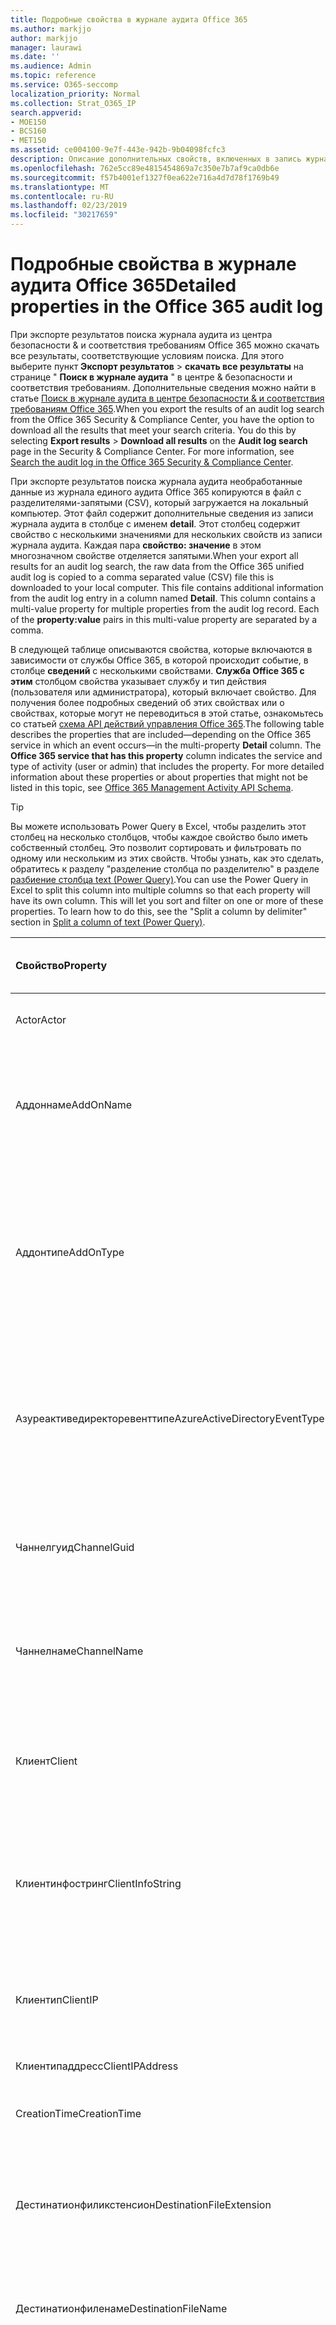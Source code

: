 ```yaml
---
title: Подробные свойства в журнале аудита Office 365
ms.author: markjjo
author: markjjo
manager: laurawi
ms.date: ''
ms.audience: Admin
ms.topic: reference
ms.service: O365-seccomp
localization_priority: Normal
ms.collection: Strat_O365_IP
search.appverid:
- MOE150
- BCS160
- MET150
ms.assetid: ce004100-9e7f-443e-942b-9b04098fcfc3
description: Описание дополнительных свойств, включенных в запись журнала аудита Office 365.
ms.openlocfilehash: 762e5cc89e4815454869a7c350e7b7af9ca0db6e
ms.sourcegitcommit: f57b4001ef1327f0ea622e716a4d7d78f1769b49
ms.translationtype: MT
ms.contentlocale: ru-RU
ms.lasthandoff: 02/23/2019
ms.locfileid: "30217659"
---
```

# <a name="detailed-properties-in-the-office-365-audit-log"></a><span data-ttu-id="9359e-103">Подробные свойства в журнале аудита Office 365</span><span class="sxs-lookup"><span data-stu-id="9359e-103">Detailed properties in the Office 365 audit log</span></span>

<span data-ttu-id="9359e-p101">При экспорте результатов поиска журнала аудита из центра безопасности &amp; и соответствия требованиям Office 365 можно скачать все результаты, соответствующие условиям поиска. Для этого выберите пункт **Экспорт результатов** \> **скачать все результаты** на странице " **Поиск в журнале аудита** " в центре &amp; безопасности и соответствия требованиям. Дополнительные сведения можно найти в статье [Поиск в журнале аудита в центре безопасности &amp; и соответствия требованиям Office 365](search-the-audit-log-in-security-and-compliance.md).</span><span class="sxs-lookup"><span data-stu-id="9359e-p101">When you export the results of an audit log search from the Office 365 Security &amp; Compliance Center, you have the option to download all the results that meet your search criteria. You do this by selecting **Export results** \> **Download all results** on the **Audit log search** page in the Security &amp; Compliance Center. For more information, see [Search the audit log in the Office 365 Security &amp; Compliance Center](search-the-audit-log-in-security-and-compliance.md).</span></span>
  
 <span data-ttu-id="9359e-p102">При экспорте результатов поиска журнала аудита необработанные данные из журнала единого аудита Office 365 копируются в файл с разделителями-запятыми (CSV), который загружается на локальный компьютер. Этот файл содержит дополнительные сведения из записи журнала аудита в столбце с именем **detail**. Этот столбец содержит свойство с несколькими значениями для нескольких свойств из записи журнала аудита. Каждая пара **свойство: значение** в этом многозначном свойстве отделяется запятыми.</span><span class="sxs-lookup"><span data-stu-id="9359e-p102">When your export all results for an audit log search, the raw data from the Office 365 unified audit log is copied to a comma separated value (CSV) file this is downloaded to your local computer. This file contains additional information from the audit log entry in a column named **Detail**. This column contains a multi-value property for multiple properties from the audit log record. Each of the **property:value** pairs in this multi-value property are separated by a comma.</span></span> 
  
<span data-ttu-id="9359e-p103">В следующей таблице описываются свойства, которые включаются в зависимости от службы Office 365, в которой происходит событие, в столбце **сведений** с несколькими свойствами. **Служба Office 365 с этим** столбцом свойства указывает службу и тип действия (пользователя или администратора), который включает свойство. Для получения более подробных сведений об этих свойствах или о свойствах, которые могут не переводиться в этой статье, ознакомьтесь со статьей [схема API действий управления Office 365](https://go.microsoft.com/fwlink/p/?LinkId=717993).</span><span class="sxs-lookup"><span data-stu-id="9359e-p103">The following table describes the properties that are included—depending on the Office 365 service in which an event occurs—in the multi-property **Detail** column. The **Office 365 service that has this property** column indicates the service and type of activity (user or admin) that includes the property. For more detailed information about these properties or about properties that might not be listed in this topic, see [Office 365 Management Activity API Schema](https://go.microsoft.com/fwlink/p/?LinkId=717993).</span></span>
  
> [!TIP]
> <span data-ttu-id="9359e-p104">Вы можете использовать Power Query в Excel, чтобы разделить этот столбец на несколько столбцов, чтобы каждое свойство было иметь собственный столбец. Это позволит сортировать и фильтровать по одному или нескольким из этих свойств. Чтобы узнать, как это сделать, обратитесь к разделу "разделение столбца по разделителю" в разделе [разбиение столбца text (Power Query)](https://support.office.com/article/5282d425-6dd0-46ca-95bf-8e0da9539662).</span><span class="sxs-lookup"><span data-stu-id="9359e-p104">You can use the Power Query in Excel to split this column into multiple columns so that each property will have its own column. This will let you sort and filter on one or more of these properties. To learn how to do this, see the "Split a column by delimiter" section in [Split a column of text (Power Query)](https://support.office.com/article/5282d425-6dd0-46ca-95bf-8e0da9539662).</span></span> 
  
|<span data-ttu-id="9359e-117">**Свойство**</span><span class="sxs-lookup"><span data-stu-id="9359e-117">**Property**</span></span>|<span data-ttu-id="9359e-118">**Описание**</span><span class="sxs-lookup"><span data-stu-id="9359e-118">**Description**</span></span>|<span data-ttu-id="9359e-119">**Служба Office 365 с этим свойством**</span><span class="sxs-lookup"><span data-stu-id="9359e-119">**Office 365 service that has this property**</span></span>|
|:-----|:-----|:-----|
|<span data-ttu-id="9359e-120">Actor</span><span class="sxs-lookup"><span data-stu-id="9359e-120">Actor</span></span>  <br/> |<span data-ttu-id="9359e-121">Учетная запись пользователя или службы, которая выполнила действие.</span><span class="sxs-lookup"><span data-stu-id="9359e-121">The user or service account that performed the action.</span></span> |<span data-ttu-id="9359e-122">Azure Active Directory</span><span class="sxs-lookup"><span data-stu-id="9359e-122">Azure Active Directory</span></span>  <br/> |
|<span data-ttu-id="9359e-123">Аддоннаме</span><span class="sxs-lookup"><span data-stu-id="9359e-123">AddOnName</span></span>  <br/> |<span data-ttu-id="9359e-p105">Имя надстройки, которая была добавлена, удалена или обновлена в команде. Тип надстроек в Microsoft Teams — это Bot, соединитель или вкладка.</span><span class="sxs-lookup"><span data-stu-id="9359e-p105">The name of an add-on that was added, removed, or updated in a team. The type of add-ons in Microsoft Teams are a bot, a connector, or a tab.</span></span>  <br/> |<span data-ttu-id="9359e-126">Microsoft Teams</span><span class="sxs-lookup"><span data-stu-id="9359e-126">Microsoft Teams</span></span>  <br/> |
|<span data-ttu-id="9359e-127">Аддонтипе</span><span class="sxs-lookup"><span data-stu-id="9359e-127">AddOnType</span></span>  <br/> |<span data-ttu-id="9359e-p106">Тип надстройки, которая была добавлена, удалена или обновлена в команде. Следующие значения указывают тип надстройки.</span><span class="sxs-lookup"><span data-stu-id="9359e-p106">The type of an add-on that was added, removed, or updated in a team. The following values indicate the type of add-on.  </span></span><br/> <span data-ttu-id="9359e-130">**1** — указывает на Bot.</span><span class="sxs-lookup"><span data-stu-id="9359e-130">**1** - Indicates a bot.</span></span><br/> <span data-ttu-id="9359e-131">**2** — указывает на соединитель.</span><span class="sxs-lookup"><span data-stu-id="9359e-131">**2** - Indicates a connector.</span></span><br/> <span data-ttu-id="9359e-132">**3** — указывает на вкладку.</span><span class="sxs-lookup"><span data-stu-id="9359e-132">**3** - Indicates a tab.</span></span> |<span data-ttu-id="9359e-133">Microsoft Teams</span><span class="sxs-lookup"><span data-stu-id="9359e-133">Microsoft Teams</span></span>  <br/> |
|<span data-ttu-id="9359e-134">Азуреактиведиректоревенттипе</span><span class="sxs-lookup"><span data-stu-id="9359e-134">AzureActiveDirectoryEventType</span></span>  <br/> |<span data-ttu-id="9359e-p107">Тип события Azure Active Directory. Следующие значения указывают тип события.</span><span class="sxs-lookup"><span data-stu-id="9359e-p107">The type of Azure Active Directory event. The following values indicate the type of event.  </span></span><br/> <span data-ttu-id="9359e-137">**0** — указывает на событие входа в учетную запись.</span><span class="sxs-lookup"><span data-stu-id="9359e-137">**0** - Indicates an account login event.</span></span><br/> <span data-ttu-id="9359e-138">**1** — указывает на событие безопасности приложения Azure.</span><span class="sxs-lookup"><span data-stu-id="9359e-138">**1** - Indicates an Azure application security event.</span></span> |<span data-ttu-id="9359e-139">Azure Active Directory</span><span class="sxs-lookup"><span data-stu-id="9359e-139">Azure Active Directory</span></span>  <br/> |
|<span data-ttu-id="9359e-140">Чаннелгуид</span><span class="sxs-lookup"><span data-stu-id="9359e-140">ChannelGuid</span></span>  <br/> |<span data-ttu-id="9359e-p108">Идентификатор канала Microsoft Teams. Команда, в которой находится канал, определена свойствами **теамнаме** и **теамгуид** .</span><span class="sxs-lookup"><span data-stu-id="9359e-p108">The ID of a Microsoft Teams channel. The team that the channel is located in is identified by the **TeamName** and **TeamGuid** properties.  </span></span><br/> |<span data-ttu-id="9359e-143">Microsoft Teams</span><span class="sxs-lookup"><span data-stu-id="9359e-143">Microsoft Teams</span></span>  <br/> |
|<span data-ttu-id="9359e-144">Чаннелнаме</span><span class="sxs-lookup"><span data-stu-id="9359e-144">ChannelName</span></span>  <br/> |<span data-ttu-id="9359e-p109">Имя канала Microsoft Teams. Команда, в которой находится канал, определена свойствами **теамнаме** и **теамгуид** .</span><span class="sxs-lookup"><span data-stu-id="9359e-p109">The name of a Microsoft Teams channel. The team that the channel is located in is identified by the **TeamName** and **TeamGuid** properties.  </span></span><br/> |<span data-ttu-id="9359e-147">Microsoft Teams</span><span class="sxs-lookup"><span data-stu-id="9359e-147">Microsoft Teams</span></span>  <br/> |
|<span data-ttu-id="9359e-148">Клиент</span><span class="sxs-lookup"><span data-stu-id="9359e-148">Client</span></span>  <br/> |<span data-ttu-id="9359e-149">Клиентское устройство, ОС устройства и браузер устройства, используемый для события входа (например, Nokia Lumia 920; Windows Phone 8; IE Mobile 11).</span><span class="sxs-lookup"><span data-stu-id="9359e-149">The client device, the device OS, and the device browser used for the login event (for example, Nokia Lumia 920; Windows Phone 8; IE Mobile 11).</span></span>  <br/> |<span data-ttu-id="9359e-150">Azure Active Directory</span><span class="sxs-lookup"><span data-stu-id="9359e-150">Azure Active Directory</span></span>  <br/> |
|<span data-ttu-id="9359e-151">Клиентинфостринг</span><span class="sxs-lookup"><span data-stu-id="9359e-151">ClientInfoString</span></span>  <br/> |<span data-ttu-id="9359e-152">Сведения о почтовом клиенте, который использовался для выполнения операции (например, версия браузера, версия Outlook и сведения о мобильном устройстве)</span><span class="sxs-lookup"><span data-stu-id="9359e-152">Information about the email client that was used to perform the operation, such as a browser version, Outlook version, and mobile device information</span></span>  <br/> |<span data-ttu-id="9359e-153">Exchange (действие почтового ящика)</span><span class="sxs-lookup"><span data-stu-id="9359e-153">Exchange (mailbox activity)</span></span>  <br/> |
|<span data-ttu-id="9359e-154">Клиентип</span><span class="sxs-lookup"><span data-stu-id="9359e-154">ClientIP</span></span>  <br/> |<span data-ttu-id="9359e-p110">IP-адрес устройства, которое использовалось при регистрации действия. IP-адрес отображается в формате адреса IPv4 или IPv6.</span><span class="sxs-lookup"><span data-stu-id="9359e-p110">The IP address of the device that was used when the activity was logged. The IP address is displayed in either an IPv4 or IPv6 address format.</span></span>  <br/> |<span data-ttu-id="9359e-157">Exchange и Azure Active Directory</span><span class="sxs-lookup"><span data-stu-id="9359e-157">Exchange and Azure Active Directory</span></span>  <br/> |
|<span data-ttu-id="9359e-158">Клиентипаддресс</span><span class="sxs-lookup"><span data-stu-id="9359e-158">ClientIPAddress</span></span>  <br/> |<span data-ttu-id="9359e-159">То же, что и Клиентип.</span><span class="sxs-lookup"><span data-stu-id="9359e-159">Same as ClientIP.</span></span>  <br/> |<span data-ttu-id="9359e-160">SharePoint</span><span class="sxs-lookup"><span data-stu-id="9359e-160">SharePoint</span></span>  <br/> |
|<span data-ttu-id="9359e-161">CreationTime</span><span class="sxs-lookup"><span data-stu-id="9359e-161">CreationTime</span></span>  <br/> |<span data-ttu-id="9359e-162">Дата и время, когда пользователь выполнил действие, в формате UTC.</span><span class="sxs-lookup"><span data-stu-id="9359e-162">The date and time in Coordinated Universal Time (UTC) when the user performed the activity.</span></span>  <br/> |<span data-ttu-id="9359e-163">Все</span><span class="sxs-lookup"><span data-stu-id="9359e-163">All</span></span>  <br/> |
|<span data-ttu-id="9359e-164">Дестинатионфиликстенсион</span><span class="sxs-lookup"><span data-stu-id="9359e-164">DestinationFileExtension</span></span>  <br/> |<span data-ttu-id="9359e-p111">Расширение файла, который копируется или перемещается. Это свойство отображается только для действий пользователя Филекопиед и Филемовед.</span><span class="sxs-lookup"><span data-stu-id="9359e-p111">The file extension of a file that is copied or moved. This property is displayed only for the FileCopied and FileMoved user activities.</span></span>  <br/> |<span data-ttu-id="9359e-167">SharePoint</span><span class="sxs-lookup"><span data-stu-id="9359e-167">SharePoint</span></span>  <br/> |
|<span data-ttu-id="9359e-168">Дестинатионфиленаме</span><span class="sxs-lookup"><span data-stu-id="9359e-168">DestinationFileName</span></span>  <br/> |<span data-ttu-id="9359e-p112">Имя файла копируется или перемещается. Это свойство отображается только для действий Филекопиед и Филемовед.</span><span class="sxs-lookup"><span data-stu-id="9359e-p112">The name of the file is copied or moved. This property is displayed only for the FileCopied and FileMoved actions.</span></span>  <br/> |<span data-ttu-id="9359e-171">SharePoint</span><span class="sxs-lookup"><span data-stu-id="9359e-171">SharePoint</span></span>  <br/> |
|<span data-ttu-id="9359e-172">Дестинатионрелативеурл</span><span class="sxs-lookup"><span data-stu-id="9359e-172">DestinationRelativeUrl</span></span>  <br/> |<span data-ttu-id="9359e-p113">URL-адрес папки назначения, в которую копируется или перемещается файл. Сочетание значений для свойств **SiteUrl**, **дестинатионрелативеурл**и **Дестинатионфиленаме** совпадает со значением свойства **ObjectID** , которое представляет собой полный путь к файлу, который был скопирован. Это свойство отображается только для действий пользователя Филекопиед и Филемовед.</span><span class="sxs-lookup"><span data-stu-id="9359e-p113">The URL of the destination folder where a file is copied or moved. The combination of the values for the **SiteURL**, the **DestinationRelativeURL**, and the **DestinationFileName** properties is the same as the value for the **ObjectID** property, which is the full path name for the file that was copied. This property is displayed only for the FileCopied and FileMoved user activities.  </span></span><br/> |<span data-ttu-id="9359e-176">SharePoint</span><span class="sxs-lookup"><span data-stu-id="9359e-176">SharePoint</span></span>  <br/> |
|<span data-ttu-id="9359e-177">EventSource</span><span class="sxs-lookup"><span data-stu-id="9359e-177">EventSource</span></span>  <br/> |<span data-ttu-id="9359e-p114">Указывает, что в SharePoint возникло событие. Возможные значения: **SharePoint** и **ObjectModel**.</span><span class="sxs-lookup"><span data-stu-id="9359e-p114">Identifies that an event occurred in SharePoint. Possible values are **SharePoint** and **ObjectModel**.  </span></span><br/> |<span data-ttu-id="9359e-180">SharePoint</span><span class="sxs-lookup"><span data-stu-id="9359e-180">SharePoint</span></span>  <br/> |
|<span data-ttu-id="9359e-181">ExternalAccess</span><span class="sxs-lookup"><span data-stu-id="9359e-181">ExternalAccess</span></span>  <br/> |<span data-ttu-id="9359e-p115">Для действий администратора Exchange указывает, был ли командлет запущен пользователем в Организации, сотрудником центра обработки данных Майкрософт или учетной записью службы центра обработки данных или полномочным администратором. Значение **false** указывает на то, что командлет был запущен пользователем в Организации. Значение **true** указывает, что командлет был запущен персоналом центра обработки данных, учетной записью службы центра обработки данных или полномочным администратором.</span><span class="sxs-lookup"><span data-stu-id="9359e-p115">For Exchange admin activity, specifies whether the cmdlet was run by a user in your organization, by Microsoft datacenter personnel or a datacenter service account, or by a delegated administrator. The value **False** indicates that the cmdlet was run by someone in your organization. The value **True** indicates that the cmdlet was run by datacenter personnel, a datacenter service account, or a delegated administrator.  </span></span><br/> <span data-ttu-id="9359e-185">Для действия почтовых ящиков Exchange указывает, был ли доступ к почтовому ящику пользователю за пресроком вашей организации.</span><span class="sxs-lookup"><span data-stu-id="9359e-185">For Exchange mailbox activity, specifies whether a mailbox was accessed by a user outside your organization.</span></span>  <br/> |<span data-ttu-id="9359e-186">Exchange</span><span class="sxs-lookup"><span data-stu-id="9359e-186">Exchange</span></span>  <br/> |
|<span data-ttu-id="9359e-187">Екстендедпропертиес</span><span class="sxs-lookup"><span data-stu-id="9359e-187">ExtendedProperties</span></span>  <br/> |<span data-ttu-id="9359e-188">Расширенные свойства для события Azure Active Directory.</span><span class="sxs-lookup"><span data-stu-id="9359e-188">The extended properties for an the Azure Active Directory event.</span></span>  <br/> |<span data-ttu-id="9359e-189">Azure Active Directory</span><span class="sxs-lookup"><span data-stu-id="9359e-189">Azure Active Directory</span></span>  <br/> |
|<span data-ttu-id="9359e-190">ID</span><span class="sxs-lookup"><span data-stu-id="9359e-190">ID</span></span>  <br/> |<span data-ttu-id="9359e-p116">Идентификатор записи отчета. ИДЕНТИФИКАТОР уникально идентифицирует запись отчета.</span><span class="sxs-lookup"><span data-stu-id="9359e-p116">The ID of the report entry. The ID uniquely identifies the report entry.</span></span>  <br/> |<span data-ttu-id="9359e-193">Все</span><span class="sxs-lookup"><span data-stu-id="9359e-193">All</span></span>  <br/> |
|<span data-ttu-id="9359e-194">Интерналлогонтипе</span><span class="sxs-lookup"><span data-stu-id="9359e-194">InternalLogonType</span></span>  <br/> |<span data-ttu-id="9359e-195">ЗаРезервировано для внутреннего использования.</span><span class="sxs-lookup"><span data-stu-id="9359e-195">Reserved for internal use.</span></span>  <br/> |<span data-ttu-id="9359e-196">Exchange (действие почтового ящика)</span><span class="sxs-lookup"><span data-stu-id="9359e-196">Exchange (mailbox activity)</span></span>  <br/> |
|<span data-ttu-id="9359e-197">ItemType</span><span class="sxs-lookup"><span data-stu-id="9359e-197">ItemType</span></span>  <br/> |<span data-ttu-id="9359e-p117">Тип объекта, к которому осуществлялся доступ или который был изменен. Возможные значения: **файл**, **Папка**, **веб**, **сайт**, **клиент**и **DocumentLibrary**.</span><span class="sxs-lookup"><span data-stu-id="9359e-p117">The type of object that was accessed or modified. Possible values include **File**, **Folder**, **Web**, **Site**, **Tenant**, and **DocumentLibrary**.  </span></span><br/> |<span data-ttu-id="9359e-200">SharePoint</span><span class="sxs-lookup"><span data-stu-id="9359e-200">SharePoint</span></span>  <br/> |
|<span data-ttu-id="9359e-201">Логинстатус</span><span class="sxs-lookup"><span data-stu-id="9359e-201">LoginStatus</span></span>  <br/> |<span data-ttu-id="9359e-202">Определяет ошибки входа в систему, которые могут быть выполнены.</span><span class="sxs-lookup"><span data-stu-id="9359e-202">Identifies login failures that might have occurred.</span></span>  <br/> |<span data-ttu-id="9359e-203">Azure Active Directory</span><span class="sxs-lookup"><span data-stu-id="9359e-203">Azure Active Directory</span></span>  <br/> |
|<span data-ttu-id="9359e-204">LogonType</span><span class="sxs-lookup"><span data-stu-id="9359e-204">LogonType</span></span>  <br/> |<span data-ttu-id="9359e-p118">Тип доступа к почтовому ящику. Следующие значения указывают тип пользователя, получившего доступ к почтовому ящику.</span><span class="sxs-lookup"><span data-stu-id="9359e-p118">The type of mailbox access. The following values indicate the type of user who accessed the mailbox.  </span></span><br/><br/> <span data-ttu-id="9359e-207">**0** — указывает на владельца почтового ящика.</span><span class="sxs-lookup"><span data-stu-id="9359e-207">**0** - Indicates a mailbox owner.</span></span><br/> <span data-ttu-id="9359e-208">**1** — указывает на администратора.</span><span class="sxs-lookup"><span data-stu-id="9359e-208">**1** - Indicates an administrator.</span></span><br/> <span data-ttu-id="9359e-209">**2** — указывает на делегат.</span><span class="sxs-lookup"><span data-stu-id="9359e-209">**2** - Indicates a delegate.</span></span> <br/><span data-ttu-id="9359e-210">**3** — указывает транспортную службу в центре обработки данных Майкрософт.</span><span class="sxs-lookup"><span data-stu-id="9359e-210">**3** - Indicates the transport service in the Microsoft datacenter.</span></span><br/> <span data-ttu-id="9359e-211">**4** — указывает учетную запись службы в центре обработки данных Майкрософт.</span><span class="sxs-lookup"><span data-stu-id="9359e-211">**4** - Indicates a   service account in the Microsoft datacenter.</span></span> <br/><span data-ttu-id="9359e-212">**6** указывает на делегированного администратора.</span><span class="sxs-lookup"><span data-stu-id="9359e-212">**6** - Indicates a delegated administrator.</span></span> |<span data-ttu-id="9359e-213">Exchange (действие почтового ящика)</span><span class="sxs-lookup"><span data-stu-id="9359e-213">Exchange (mailbox activity)</span></span>  <br/> |
|<span data-ttu-id="9359e-214">MailboxGuid</span><span class="sxs-lookup"><span data-stu-id="9359e-214">MailboxGuid</span></span>  <br/> |<span data-ttu-id="9359e-215">GUID почтового ящика Exchange, к которому осуществлялся доступ.</span><span class="sxs-lookup"><span data-stu-id="9359e-215">The Exchange GUID of the mailbox that was accessed.</span></span>  <br/> |<span data-ttu-id="9359e-216">Exchange (действие почтового ящика)</span><span class="sxs-lookup"><span data-stu-id="9359e-216">Exchange (mailbox activity)</span></span>  <br/> |
|<span data-ttu-id="9359e-217">Маилбоксовнерупн</span><span class="sxs-lookup"><span data-stu-id="9359e-217">MailboxOwnerUPN</span></span>  <br/> |<span data-ttu-id="9359e-218">Адрес электронной почты пользователя, который владеет почтовым ящиком, к которому осуществлялся доступ.</span><span class="sxs-lookup"><span data-stu-id="9359e-218">The email address of the person who owns the mailbox that was accessed.</span></span>  <br/> |<span data-ttu-id="9359e-219">Exchange (действие почтового ящика)</span><span class="sxs-lookup"><span data-stu-id="9359e-219">Exchange (mailbox activity)</span></span>  <br/> |
|<span data-ttu-id="9359e-220">Участники</span><span class="sxs-lookup"><span data-stu-id="9359e-220">Members</span></span>  <br/> |<span data-ttu-id="9359e-p119">Список пользователей, которые были добавлены в команду или удалены из нее. Следующие значения указывают тип роли, назначенный пользователю.</span><span class="sxs-lookup"><span data-stu-id="9359e-p119">Lists the users that have been added or removed from a team. The following values indicate the Role type assigned to the user.  </span></span><br/><br/> <span data-ttu-id="9359e-223">**1** — указывает на роль владельца.</span><span class="sxs-lookup"><span data-stu-id="9359e-223">**1** - Indicates  the Owner role.</span></span><br/> <span data-ttu-id="9359e-224">**2** — роль участника.</span><span class="sxs-lookup"><span data-stu-id="9359e-224">**2** - Indicates the Member role.</span></span><br/> <span data-ttu-id="9359e-225">**3** — указывает роль гостя.</span><span class="sxs-lookup"><span data-stu-id="9359e-225">**3** - Indicates the Guest role.</span></span> <br/><br/><span data-ttu-id="9359e-226">Свойство Members также включает имя Организации и адрес электронной почты участника.</span><span class="sxs-lookup"><span data-stu-id="9359e-226">The Members property also includes the name of your organization, and the member's email address.</span></span>  <br/> |<span data-ttu-id="9359e-227">Microsoft Teams</span><span class="sxs-lookup"><span data-stu-id="9359e-227">Microsoft Teams</span></span>  <br/> |
|<span data-ttu-id="9359e-228">ModifiedProperties (имя, NewValue, OldValue)</span><span class="sxs-lookup"><span data-stu-id="9359e-228">ModifiedProperties (Name, NewValue, OldValue)</span></span>  <br/> |<span data-ttu-id="9359e-p120">Свойство включается для событий администратора, например для добавления пользователя в качестве члена сайта или группы администраторов семейства веб-сайтов. Свойство включает имя измененного свойства (например, "Группа администраторов сайта") нового значения свойства Modified (например, пользователя, добавленного в качестве администратора сайта, а также предыдущее значение измененного объекта.</span><span class="sxs-lookup"><span data-stu-id="9359e-p120">The property is included for admin events, such as adding a user as a member of a site or a site collection admin group. The property includes the name of the property that was modified (for example, the Site Admin group) the new value of the modified property (such the user who was added as a site admin, and the previous value of the modified object.</span></span>  <br/> |<span data-ttu-id="9359e-231">Все (действия администратора)</span><span class="sxs-lookup"><span data-stu-id="9359e-231">All (admin activity)</span></span>  <br/> |
|<span data-ttu-id="9359e-232">ИД</span><span class="sxs-lookup"><span data-stu-id="9359e-232">ObjectID</span></span>  <br/> |<span data-ttu-id="9359e-233">Для ведения журнала аудита администратора Exchange имя объекта, измененного командлетом.</span><span class="sxs-lookup"><span data-stu-id="9359e-233">For Exchange admin audit logging, the name of the object that was modified by the cmdlet.</span></span>  <br/> <span data-ttu-id="9359e-234">Для действия SharePoint — полный URL-путь к файлу или папке, к которым обращается пользователь.</span><span class="sxs-lookup"><span data-stu-id="9359e-234">For SharePoint activity, the full URL path name of the file or folder accessed by a user.</span></span>  <br/> <span data-ttu-id="9359e-235">Для действия Azure AD введите имя учетной записи пользователя, которая была изменена.</span><span class="sxs-lookup"><span data-stu-id="9359e-235">For Azure AD activity, the name of the user account that was modified.</span></span>  <br/> |<span data-ttu-id="9359e-236">Все</span><span class="sxs-lookup"><span data-stu-id="9359e-236">All</span></span>  <br/> |
|<span data-ttu-id="9359e-237">Operation</span><span class="sxs-lookup"><span data-stu-id="9359e-237">Operation</span></span>  <br/> |<span data-ttu-id="9359e-p121">Имя действия пользователя или администратора. Значение этого свойства соответствует значению, выбранному в раскрывающемся списке " **действия** ". Если выбран параметр **Показать результаты для всех действий** , отчет будет включать записи для всех действий пользователя и администратора для всех служб. Описание операций и действий, регистрируемых в журнале аудита Office 365, приведено на вкладке "действия при **аудите** " в разделе [Поиск в журнале аудита в центре безопасности &amp; и соответствия требованиям Office 365](search-the-audit-log-in-security-and-compliance.md).</span><span class="sxs-lookup"><span data-stu-id="9359e-p121">The name of the user or admin activity. The value of this property corresponds to the value that was selected in the **Activities** drop down list. If **Show results for all activities** was selected, the report will included entries for all user and admin activities for all services. For a description of the operations/activities that are logged in the Office 365 audit log, see the **Audited activities** tab in [Search the audit log in the Office 365 Security &amp; Compliance Center](search-the-audit-log-in-security-and-compliance.md).  </span></span><br/> <span data-ttu-id="9359e-242">Для действий администратора Exchange это свойство определяет имя выполняемого командлета.</span><span class="sxs-lookup"><span data-stu-id="9359e-242">For Exchange admin activity, this property identifies the name of the cmdlet that was run.</span></span>  <br/> |<span data-ttu-id="9359e-243">Все</span><span class="sxs-lookup"><span data-stu-id="9359e-243">All</span></span>  <br/> |
|<span data-ttu-id="9359e-244">Организатионид</span><span class="sxs-lookup"><span data-stu-id="9359e-244">OrganizationID</span></span>  <br/> |<span data-ttu-id="9359e-245">GUID организации Office 365.</span><span class="sxs-lookup"><span data-stu-id="9359e-245">The GUID for your Office 365 organization.</span></span>  <br/> |<span data-ttu-id="9359e-246">Все</span><span class="sxs-lookup"><span data-stu-id="9359e-246">All</span></span>  <br/> |
|<span data-ttu-id="9359e-247">Путь</span><span class="sxs-lookup"><span data-stu-id="9359e-247">Path</span></span>  <br/> |<span data-ttu-id="9359e-p122">Имя папки почтового ящика, в которой находится доступное сообщение. Это свойство также определяет папку, в которую создается или копируется или перемещается сообщение.</span><span class="sxs-lookup"><span data-stu-id="9359e-p122">The name of the mailbox folder where the message that was accessed is located. This property also identifies the folder a where a message is created in or copied/moved to.</span></span>  <br/> |<span data-ttu-id="9359e-250">Exchange (действие почтового ящика)</span><span class="sxs-lookup"><span data-stu-id="9359e-250">Exchange (mailbox activity)</span></span>  <br/> |
|<span data-ttu-id="9359e-251">Параметры</span><span class="sxs-lookup"><span data-stu-id="9359e-251">Parameters</span></span>  <br/> |<span data-ttu-id="9359e-252">Для действий администратора Exchange — имя и значение для всех параметров, которые использовались с командлетом, указанным в свойстве Operation.</span><span class="sxs-lookup"><span data-stu-id="9359e-252">For Exchange admin activity, the name and value for all parameters that were used with the cmdlet that is identified in the Operation property.</span></span>  <br/> |<span data-ttu-id="9359e-253">Exchange (действия администратора)</span><span class="sxs-lookup"><span data-stu-id="9359e-253">Exchange (admin activity)</span></span>  <br/> |
|<span data-ttu-id="9359e-254">RecordType</span><span class="sxs-lookup"><span data-stu-id="9359e-254">RecordType</span></span>  <br/> |<span data-ttu-id="9359e-p123">Тип операции, заданный записью. Следующие значения указывают тип записи.</span><span class="sxs-lookup"><span data-stu-id="9359e-p123">The type of operation indicated by the record. The following values indicate the record type.  </span></span><br/><br/> <span data-ttu-id="9359e-257">**1** — указывает запись из журнала аудита администратора Exchange.</span><span class="sxs-lookup"><span data-stu-id="9359e-257">**1** - Indicates a record from the  Exchange  admin audit log.</span></span> <br/><span data-ttu-id="9359e-258">**2** — указывает запись в журнале аудита почтовых ящиков Exchange для операции, выполняемой с одним элементом почтового ящика.</span><span class="sxs-lookup"><span data-stu-id="9359e-258">**2** - Indicates a record from the  Exchange  mailbox audit log for an operation performed on a singled mailbox item.</span></span> <br/><span data-ttu-id="9359e-p124">**3** — также указывает запись из журнала аудита почтовых ящиков Exchange. Этот тип записи указывает на то, что операция была выполнена над несколькими элементами в исходном почтовом ящике (например, перемещение нескольких элементов в папку "Удаленные" или окончательное удаление нескольких элементов).</span><span class="sxs-lookup"><span data-stu-id="9359e-p124">**3** - Also indicates a record from the  Exchange  mailbox audit log. This record type indicates the operation was performed on multiple items in the source mailbox (such as moving multiple items to the Deleted Items folder or permanently deleting multiple items). </span></span><br/><span data-ttu-id="9359e-261">**4** — указывает на работу администратора сайта в SharePoint, например администратора или пользователя, который назначает разрешения для сайта.</span><span class="sxs-lookup"><span data-stu-id="9359e-261">**4** - Indicates a site admin operation in SharePoint, such as an administrator or user assigning permissions to a site.</span></span> <br/><span data-ttu-id="9359e-262">**6** — обозначает операцию, связанную с файлами или папками в SharePoint, например пользователь, просматривающий или изменяющий файл.</span><span class="sxs-lookup"><span data-stu-id="9359e-262">**6** - Indicates a file or folder-related operation in SharePoint, such as a user viewing or modifying a file.</span></span> <br/><span data-ttu-id="9359e-263">**8** — указывает на административную операцию, выполняемую в Azure Active Directory.</span><span class="sxs-lookup"><span data-stu-id="9359e-263">**8** - Indicates an admin operation performed in Azure Active Directory.</span></span> <br/><span data-ttu-id="9359e-p125">**9** — указывает на события входа в OrgID в Azure Active Directory. Этот тип записи устарел.</span><span class="sxs-lookup"><span data-stu-id="9359e-p125">**9** - Indicates  OrgId logon events in Azure Active Directory. This record type is being deprecated. </span></span><br/><span data-ttu-id="9359e-266">**10** — обозначает события командлетов безопасности, которые были выполнены персоналом Майкрософт в центре обработки данных.</span><span class="sxs-lookup"><span data-stu-id="9359e-266">**10** - Indicates security cmdlet events that were performed by Microsoft personnel in the data center.</span></span> <br/><span data-ttu-id="9359e-267">**11** — события защиты от потери данных (DLP) в SharePoint.</span><span class="sxs-lookup"><span data-stu-id="9359e-267">**11** - Indicates Data loss protection (DLP) events in SharePoint.</span></span><br/> <span data-ttu-id="9359e-268">**12** — обозначает события Sway.</span><span class="sxs-lookup"><span data-stu-id="9359e-268">**12** - Indicates Sway events.</span></span> <br/><span data-ttu-id="9359e-p126">**13** — указывает на события DLP в Exchange, если они настроены с помощью единой политики DLP. События защиты от потери данных, основанные на правилах транспорта Exchange, не поддерживаются.</span><span class="sxs-lookup"><span data-stu-id="9359e-p126">**13** - Indicates DLP events in Exchange, when configured with a unified a DLP policy. DLP events based on Exchange transport rules aren't supported.</span></span><br><span data-ttu-id="9359e-271">**14** — обозначает события общего доступа в SharePoint.</span><span class="sxs-lookup"><span data-stu-id="9359e-271">**14** - Indicates sharing events in SharePoint.</span></span><br/> <span data-ttu-id="9359e-272">**15** — указывает на события входа в службу маркеров безопасности (STS) в Azure Active Directory.</span><span class="sxs-lookup"><span data-stu-id="9359e-272">**15** - Indicates Secure Token Service (STS) logon events in Azure Active Directory.</span></span> <br/><span data-ttu-id="9359e-273">**18** — указывает на &amp; события центра соответствия требованиям безопасности.</span><span class="sxs-lookup"><span data-stu-id="9359e-273">**18** - Indicates Security &amp; Compliance Center events.</span></span> <br/><span data-ttu-id="9359e-274">**20** — указывает на события Power BI.</span><span class="sxs-lookup"><span data-stu-id="9359e-274">**20** - Indicates Power BI events.</span></span> <br/><span data-ttu-id="9359e-275">**21**— обозначает события Dynamics 365.</span><span class="sxs-lookup"><span data-stu-id="9359e-275">**21**- Indicates Dynamics 365 events.</span></span><br/><span data-ttu-id="9359e-276">**22** — обозначает события Yammer.</span><span class="sxs-lookup"><span data-stu-id="9359e-276">**22** - Indicates Yammer events.</span></span> <br/><span data-ttu-id="9359e-277">**23** — обозначает события Skype для бизнеса.</span><span class="sxs-lookup"><span data-stu-id="9359e-277">**23** - Indicates Skype for Business events.</span></span> <br/><span data-ttu-id="9359e-p127">**24** — указывает на события обнаружения электронных данных. Этот тип записей указывает действия, выполненные при выполнении поиска контента и управления делами обнаружения электронных данных &amp; в центре безопасности и соответствия требованиям. Дополнительные сведения приведены в статье Поиск действий eDiscovery в журнале аудита Office 365.</span><span class="sxs-lookup"><span data-stu-id="9359e-p127">**24** - Indicates eDiscovery events. This record type indicates activities that were performed by running content searches and managing eDiscovery cases in the Security &amp; Compliance Center. For more information, see Search for eDiscovery activities in the Office 365 audit log.</span></span><br/><span data-ttu-id="9359e-281">**25, 26 или 27** — обозначает события Microsoft Teams.</span><span class="sxs-lookup"><span data-stu-id="9359e-281">**25, 26, or 27** - Indicates Microsoft Teams events.</span></span> <br/><span data-ttu-id="9359e-282">**28** указывает события фишинга и вредоносных программ из Exchange Online Protection и события Advanced Threat Protection для Office 365.</span><span class="sxs-lookup"><span data-stu-id="9359e-282">**28** - Indicates phishing and malware events from Exchange Online Protection and Office 365 Advanced Threat Protection events.</span></span><br/> <span data-ttu-id="9359e-283">**30** — обозначает события Microsoft Flow.</span><span class="sxs-lookup"><span data-stu-id="9359e-283">**30** - Indicates Microsoft Flow events.</span></span><br/> <span data-ttu-id="9359e-284">**32** — обозначаются события Microsoft Stream.</span><span class="sxs-lookup"><span data-stu-id="9359e-284">**32** - Indicated Microsoft Stream events.</span></span><br/> <span data-ttu-id="9359e-285">**35** — обозначает события Microsoft Project.</span><span class="sxs-lookup"><span data-stu-id="9359e-285">**35** - Indicates Microsoft Project events.</span></span> <br/> <span data-ttu-id="9359e-286">**36** — обозначает события списка SharePoint.</span><span class="sxs-lookup"><span data-stu-id="9359e-286">**36** - Indicates SharePoint list events.</span></span><br/> <span data-ttu-id="9359e-287">**40** — указывает на события, получаемые в результате оповещений о безопасности и соответствии требованиям.</span><span class="sxs-lookup"><span data-stu-id="9359e-287">**40** - Indicates events that results from security and compliance alert signals.</span></span><br/> <span data-ttu-id="9359e-288">**41** — указывает события для безопасных ссылок на события блокировки и переопределения блоков в Office 365 Advanced Threat protection.</span><span class="sxs-lookup"><span data-stu-id="9359e-288">**41** - Indicates safe links time-of-block and block override events in Office 365 Advanced Threat Protection.</span></span><br/><span data-ttu-id="9359e-289">**44** — указывает события аналитики рабочего места.</span><span class="sxs-lookup"><span data-stu-id="9359e-289">**44** - Indicates Workplace Analytics events.</span></span> <br/><span data-ttu-id="9359e-290">**47** — обозначает фишинговые события и события вредоносных программ из Office 365 Advanced Threat Protection для файлов в SharePoint, OneDrive и Microsoft Teams.</span><span class="sxs-lookup"><span data-stu-id="9359e-290">**47** - Indicates phishing and malware events from Office 365 Advanced Threat Protection for files in SharePoint, OneDrive, and Microsoft Teams.</span></span> |<span data-ttu-id="9359e-291">Все</span><span class="sxs-lookup"><span data-stu-id="9359e-291">All</span></span>  <br/> |
|<span data-ttu-id="9359e-292">ResultStatus</span><span class="sxs-lookup"><span data-stu-id="9359e-292">ResultStatus</span></span>  <br/> |<span data-ttu-id="9359e-293">Указывает, было ли действие (указанное в свойстве **Operation** ) успешным или нет.</span><span class="sxs-lookup"><span data-stu-id="9359e-293">Indicates whether the action (specified in the **Operation** property) was successful or not.</span></span>  <br/> <span data-ttu-id="9359e-294">Для действий администратора Exchange значение имеет значение **true** (успешно) или **false** (неудачно).</span><span class="sxs-lookup"><span data-stu-id="9359e-294">For Exchange admin activity, the value is either **True** (successful) or **False** (failed).</span></span>  <br/> |<span data-ttu-id="9359e-295">Все</span><span class="sxs-lookup"><span data-stu-id="9359e-295">All</span></span>  <br/>|
|<span data-ttu-id="9359e-296">Секуритикомплианцецентеревенттипе</span><span class="sxs-lookup"><span data-stu-id="9359e-296">SecurityComplianceCenterEventType</span></span>  <br/> |<span data-ttu-id="9359e-p128">Указывает, что действие было событием &amp; центра обеспечения безопасности. Все действия &amp; центра соответствия требованиям безопасности имеют значение **0** для этого свойства.</span><span class="sxs-lookup"><span data-stu-id="9359e-p128">Indicates that the activity was a Security &amp; Compliance Center event. All Security &amp; Compliance Center activities will have a value of **0** for this property.  </span></span><br/> |<span data-ttu-id="9359e-299">Центр безопасности и соответствия требованиям Office 365</span><span class="sxs-lookup"><span data-stu-id="9359e-299">Office 365 Security &amp; Compliance Center</span></span>  <br/> |
|<span data-ttu-id="9359e-300">Шарингтипе</span><span class="sxs-lookup"><span data-stu-id="9359e-300">SharingType</span></span>  <br/> |<span data-ttu-id="9359e-p129">Тип разрешений общего доступа, назначенный пользователю, к которому предоставлен общий доступ к ресурсу. Этот пользователь определен в свойстве **усершаредвис** .</span><span class="sxs-lookup"><span data-stu-id="9359e-p129">The type of sharing permissions that was assigned to the user that the resource was shared with. This user is identified in the **UserSharedWith** property.  </span></span><br/> |<span data-ttu-id="9359e-303">SharePoint</span><span class="sxs-lookup"><span data-stu-id="9359e-303">SharePoint</span></span>  <br/> |
|<span data-ttu-id="9359e-304">Сайт</span><span class="sxs-lookup"><span data-stu-id="9359e-304">Site</span></span>  <br/> |<span data-ttu-id="9359e-305">GUID сайта, на котором расположен файл или папка, к которым обращается пользователь.</span><span class="sxs-lookup"><span data-stu-id="9359e-305">The GUID of the site where the file or folder accessed by the user is located.</span></span>  <br/> |<span data-ttu-id="9359e-306">SharePoint</span><span class="sxs-lookup"><span data-stu-id="9359e-306">SharePoint</span></span>  <br/> |
|<span data-ttu-id="9359e-307">SiteUrl</span><span class="sxs-lookup"><span data-stu-id="9359e-307">SiteUrl</span></span>  <br/> |<span data-ttu-id="9359e-308">URL-адрес сайта, на котором расположен файл или папка, к которым обращается пользователь.</span><span class="sxs-lookup"><span data-stu-id="9359e-308">The URL of the site where the file or folder accessed by the user is located.</span></span>  <br/> |<span data-ttu-id="9359e-309">SharePoint</span><span class="sxs-lookup"><span data-stu-id="9359e-309">SharePoint</span></span>  <br/> |
|<span data-ttu-id="9359e-310">Саурцефиликстенсион</span><span class="sxs-lookup"><span data-stu-id="9359e-310">SourceFileExtension</span></span>  <br/> |<span data-ttu-id="9359e-p130">Расширение файла, к которому пользователь обращался. Это свойство не задано, если объект, к которому осуществлялся доступ, является папкой.</span><span class="sxs-lookup"><span data-stu-id="9359e-p130">The file extension of the file that was accessed by the user. This property is blank if the object that was accessed is a folder.</span></span>  <br/> |<span data-ttu-id="9359e-313">SharePoint</span><span class="sxs-lookup"><span data-stu-id="9359e-313">SharePoint</span></span>  <br/> |
|<span data-ttu-id="9359e-314">Саурцефиленаме</span><span class="sxs-lookup"><span data-stu-id="9359e-314">SourceFileName</span></span>  <br/> |<span data-ttu-id="9359e-315">Имя файла или папки, к которым обращается пользователь.</span><span class="sxs-lookup"><span data-stu-id="9359e-315">The name of the file or folder accessed by the user.</span></span>  <br/> |<span data-ttu-id="9359e-316">SharePoint</span><span class="sxs-lookup"><span data-stu-id="9359e-316">SharePoint</span></span>  <br/> |
|<span data-ttu-id="9359e-317">Саурцерелативеурл</span><span class="sxs-lookup"><span data-stu-id="9359e-317">SourceRelativeUrl</span></span>  <br/> |<span data-ttu-id="9359e-p131">URL-адрес папки, содержащей файл, к которому получает доступ пользователь. Сочетание значений для свойств **SiteUrl**, **саурцерелативеурл**и **Саурцефиленаме** совпадает со значением свойства **ObjectID** , которое представляет собой полный путь к файлу, к которому обращается пользователь.</span><span class="sxs-lookup"><span data-stu-id="9359e-p131">The URL of the folder that contains the file accessed by the user. The combination of the values for the **SiteURL**, the **SourceRelativeURL**, and the **SourceFileName** properties is the same as the value for the **ObjectID** property, which is the full path name for the file accessed by the user.  </span></span><br/> |<span data-ttu-id="9359e-320">SharePoint</span><span class="sxs-lookup"><span data-stu-id="9359e-320">SharePoint</span></span>  <br/> |
|<span data-ttu-id="9359e-321">Тема</span><span class="sxs-lookup"><span data-stu-id="9359e-321">Subject</span></span>  <br/> |<span data-ttu-id="9359e-322">Строка темы сообщения, к которому осуществлялся доступ.</span><span class="sxs-lookup"><span data-stu-id="9359e-322">The subject line of the message that was accessed.</span></span>  <br/> |<span data-ttu-id="9359e-323">Exchange (действие почтового ящика)</span><span class="sxs-lookup"><span data-stu-id="9359e-323">Exchange (mailbox activity)</span></span>  <br/> |
|<span data-ttu-id="9359e-324">Табтипе</span><span class="sxs-lookup"><span data-stu-id="9359e-324">TabType</span></span>  <br/> | <span data-ttu-id="9359e-p132">Тип добавленных, удаленных или обновленных вкладок в команде. Для этого свойства возможны следующие значения:</span><span class="sxs-lookup"><span data-stu-id="9359e-p132">The type of tab added, removed, or updated in a team. The possible values for this property are:  </span></span><br/><br/> <span data-ttu-id="9359e-327">**Ексцелпин** — вкладка Excel.</span><span class="sxs-lookup"><span data-stu-id="9359e-327">**Excelpin** - An Excel tab.</span></span>  <br/> <span data-ttu-id="9359e-328">**Extension** — все сторонние приложения и приложения сторонних производителей; Например, планировщик, VSTS и формы.</span><span class="sxs-lookup"><span data-stu-id="9359e-328">**Extension** - All first-party and third-party apps; such as Planner, VSTS, and Forms.</span></span>  <br/> <span data-ttu-id="9359e-329">**Заметки** — вкладка OneNote.</span><span class="sxs-lookup"><span data-stu-id="9359e-329">**Notes** - OneNote tab.</span></span>  <br/> <span data-ttu-id="9359e-330">**Пдфпин** — вкладка "PDF".</span><span class="sxs-lookup"><span data-stu-id="9359e-330">**Pdfpin** - A PDF tab.</span></span>  <br/> <span data-ttu-id="9359e-331">**Powerbi** — вкладка powerbi.</span><span class="sxs-lookup"><span data-stu-id="9359e-331">**Powerbi** - A PowerBI tab.</span></span>  <br/> <span data-ttu-id="9359e-332">**Поверпоинтпин** — вкладка PowerPoint.</span><span class="sxs-lookup"><span data-stu-id="9359e-332">**Powerpointpin** - A PowerPoint tab.</span></span>  <br/> <span data-ttu-id="9359e-333">**Шарепоинтфилес** — вкладка SharePoint.</span><span class="sxs-lookup"><span data-stu-id="9359e-333">**Sharepointfiles** - A SharePoint tab.</span></span>  <br/> <span data-ttu-id="9359e-334">Веб- **страница** — вкладка закрепленного веб-сайта.</span><span class="sxs-lookup"><span data-stu-id="9359e-334">**Webpage** - A pinned website tab.</span></span>  <br/> <span data-ttu-id="9359e-335">**Вики-вкладка** — вики-вкладка.</span><span class="sxs-lookup"><span data-stu-id="9359e-335">**Wiki-tab** - A wiki tab.</span></span>  <br/> <span data-ttu-id="9359e-336">**Вордпин** — вкладка Word.</span><span class="sxs-lookup"><span data-stu-id="9359e-336">**Wordpin** - A Word tab.</span></span>  <br/> |<span data-ttu-id="9359e-337">Microsoft Teams</span><span class="sxs-lookup"><span data-stu-id="9359e-337">Microsoft Teams</span></span>  <br/> |
|<span data-ttu-id="9359e-338">Целевой объект</span><span class="sxs-lookup"><span data-stu-id="9359e-338">Target</span></span>  <br/> |<span data-ttu-id="9359e-p133">Пользователь, для которого выполнялось действие (указанное в свойстве **Operation** ). Например, если пользователь-гость добавляется в SharePoint или группу Майкрософт, он будет указан в этом свойстве.</span><span class="sxs-lookup"><span data-stu-id="9359e-p133">The user that the action (identified in the **Operation** property) was performed on. For example, if a guest user is added to SharePoint or a Microsoft Team, that user would be listed in this property.  </span></span><br/> |<span data-ttu-id="9359e-341">Azure Active Directory</span><span class="sxs-lookup"><span data-stu-id="9359e-341">Azure Active Directory</span></span>  <br/> |
|<span data-ttu-id="9359e-342">Теамгуид</span><span class="sxs-lookup"><span data-stu-id="9359e-342">TeamGuid</span></span>  <br/> |<span data-ttu-id="9359e-343">Идентификатор команды в Microsoft Teams.</span><span class="sxs-lookup"><span data-stu-id="9359e-343">The ID of a team in Microsoft Teams.</span></span>  <br/> |<span data-ttu-id="9359e-344">Microsoft Teams</span><span class="sxs-lookup"><span data-stu-id="9359e-344">Microsoft Teams</span></span>  <br/> |
|<span data-ttu-id="9359e-345">Теамнаме</span><span class="sxs-lookup"><span data-stu-id="9359e-345">TeamName</span></span>  <br/> |<span data-ttu-id="9359e-346">Имя команды в Microsoft Teams.</span><span class="sxs-lookup"><span data-stu-id="9359e-346">The name of a team in Microsoft Teams.</span></span>  <br/> |<span data-ttu-id="9359e-347">Microsoft Teams</span><span class="sxs-lookup"><span data-stu-id="9359e-347">Microsoft Teams</span></span>  <br/> |
|<span data-ttu-id="9359e-348">UserAgent</span><span class="sxs-lookup"><span data-stu-id="9359e-348">UserAgent</span></span>  <br/> |<span data-ttu-id="9359e-p134">Сведения о браузере пользователя. Эта информация предоставляется браузером.</span><span class="sxs-lookup"><span data-stu-id="9359e-p134">Information about the user's browser. This information is provided by the browser.</span></span>  <br/> |<span data-ttu-id="9359e-351">SharePoint</span><span class="sxs-lookup"><span data-stu-id="9359e-351">SharePoint</span></span>  <br/> |
|<span data-ttu-id="9359e-352">UserDomain</span><span class="sxs-lookup"><span data-stu-id="9359e-352">UserDomain</span></span>  <br/> |<span data-ttu-id="9359e-353">Идентификационные данные о клиентской организации пользователя (субъекта), выполнившего действие.</span><span class="sxs-lookup"><span data-stu-id="9359e-353">Identity information about the tenant organization of the user (actor) who performed the action.</span></span>  <br/> |<span data-ttu-id="9359e-354">Azure Active Directory</span><span class="sxs-lookup"><span data-stu-id="9359e-354">Azure Active Directory</span></span>  <br/> |
|<span data-ttu-id="9359e-355">UserID</span><span class="sxs-lookup"><span data-stu-id="9359e-355">UserID</span></span>  <br/> |<span data-ttu-id="9359e-p135">Пользователь, который выполнил действие (указанное в свойстве **Operation** ), которое привело к записи в журнал. Обратите внимание, что записи о действиях, выполняемых системными учетными записями (например, SHAREPOINT\system или NT AUTHORITY\SYSTEM), также включаются в журнал аудита.</span><span class="sxs-lookup"><span data-stu-id="9359e-p135">The user who performed the action (specified in the **Operation** property) that resulted in the record being logged. Note that records for activity performed by system accounts (such as SHAREPOINT\system or NT AUTHORITY\SYSTEM) are also included in the audit log.  </span></span><br/> |<span data-ttu-id="9359e-358">Все</span><span class="sxs-lookup"><span data-stu-id="9359e-358">All</span></span>  <br/> |
|<span data-ttu-id="9359e-359">UserKey</span><span class="sxs-lookup"><span data-stu-id="9359e-359">UserKey</span></span>  <br/> |<span data-ttu-id="9359e-p136">Альтернативный идентификатор пользователя, указанный в свойстве **UserID** . Например, это свойство заполняется уникальным ИДЕНТИФИКАТОРом паспорта (PUID) для событий, выполняемых пользователями в SharePoint. Это свойство также может указывать то же значение, что и свойство **UserID** для событий, происходящих в других службах и событиях, выполняемых системными учетными записями.</span><span class="sxs-lookup"><span data-stu-id="9359e-p136">An alternative ID for the user identified in the **UserID** property. For example, this property is populated with the passport unique ID (PUID) for events performed by users in SharePoint. This property also might specify the same value as the **UserID** property for events occurring in other services and events performed by system accounts.  </span></span><br/> |<span data-ttu-id="9359e-363">Все</span><span class="sxs-lookup"><span data-stu-id="9359e-363">All</span></span>  <br/> |
|<span data-ttu-id="9359e-364">Усершаредвис</span><span class="sxs-lookup"><span data-stu-id="9359e-364">UserSharedWith</span></span>  <br/> |<span data-ttu-id="9359e-p137">Пользователь, с которым был предоставлен общий доступ к ресурсу. Это свойство включается, если для свойства **операции** задано значение **Sharing**. Этот пользователь также отображается в столбце **общий доступ** в отчете.</span><span class="sxs-lookup"><span data-stu-id="9359e-p137">The user that a resource was shared with. This property is included if the value for the **Operation** property is **SharingSet**. This user is also listed in the **Shared with** column in the report.  </span></span><br/> |<span data-ttu-id="9359e-368">SharePoint</span><span class="sxs-lookup"><span data-stu-id="9359e-368">SharePoint</span></span>  <br/> |
|<span data-ttu-id="9359e-369">Пользовательского</span><span class="sxs-lookup"><span data-stu-id="9359e-369">UserType</span></span>  <br/> |<span data-ttu-id="9359e-p138">Тип пользователя, который выполнил операцию. Следующие значения указывают тип пользователя.</span><span class="sxs-lookup"><span data-stu-id="9359e-p138">The type of user that performed the operation. The following values indicate the user type. </span></span><br/> <br/> <span data-ttu-id="9359e-372">**0** — обычный пользователь.</span><span class="sxs-lookup"><span data-stu-id="9359e-372">**0** - A regular user.</span></span> <br/><span data-ttu-id="9359e-373">**2** — Администратор в организации Office 365.</span><span class="sxs-lookup"><span data-stu-id="9359e-373">**2** - An administrator in your Office 365  organization.</span></span> <br/><span data-ttu-id="9359e-374">**3** — учетная запись администратора центра данных Майкрософт или системы центра обработки данных.</span><span class="sxs-lookup"><span data-stu-id="9359e-374">**3** - A Microsoft datacenter administrator or datacenter system account.</span></span> <br/><span data-ttu-id="9359e-375">**4** — системная учетная запись.</span><span class="sxs-lookup"><span data-stu-id="9359e-375">**4** - A system account.</span></span> <br/><span data-ttu-id="9359e-376">**5** — приложение.</span><span class="sxs-lookup"><span data-stu-id="9359e-376">**5** - An application.</span></span> <br/><span data-ttu-id="9359e-377">**6** — участник службы.</span><span class="sxs-lookup"><span data-stu-id="9359e-377">**6** - A service principal.</span></span><br/><span data-ttu-id="9359e-378">**7** — настраиваемая политика.</span><span class="sxs-lookup"><span data-stu-id="9359e-378">**7** - A custom policy.</span></span><br/><span data-ttu-id="9359e-379">**8** — системная политика.</span><span class="sxs-lookup"><span data-stu-id="9359e-379">**8** - A system policy.</span></span> |<span data-ttu-id="9359e-380">Все</span><span class="sxs-lookup"><span data-stu-id="9359e-380">All</span></span>  <br/> |
|<span data-ttu-id="9359e-381">Версия</span><span class="sxs-lookup"><span data-stu-id="9359e-381">Version</span></span>  <br/> |<span data-ttu-id="9359e-382">Указывает номер версии действия (определяемого свойством **Operation** ), который записывается в журнал.</span><span class="sxs-lookup"><span data-stu-id="9359e-382">Indicates the version number of the activity (identified by the **Operation** property) that's logged.</span></span>  <br/> |<span data-ttu-id="9359e-383">Все</span><span class="sxs-lookup"><span data-stu-id="9359e-383">All</span></span>  <br/> |
|<span data-ttu-id="9359e-384">Рабочая нагрузка</span><span class="sxs-lookup"><span data-stu-id="9359e-384">Workload</span></span>  <br/> |<span data-ttu-id="9359e-p139">Служба Office 365, в которой возникло действие. Для этого свойства возможны следующие значения:</span><span class="sxs-lookup"><span data-stu-id="9359e-p139">The Office 365 service where the activity occurred. The possible values for this property are:  </span></span><br/> <br/><span data-ttu-id="9359e-387">**SharePoint<br/>OneDrive<br/>Exchange<br/>AzureActiveDirectory<br/>датацентерсекурити<br/>соответствие<br/>требованиям<br/>Sway Skype для<br/>бизнеса<br/>секуритикомплианцецентер<br/>PowerBI CRM<br/>Yammer<br/>MicrosoftTeams<br/>среатинтеллиженце<br/>микрософтфлов<br/>микрософтстреам<br/>длпшарепоинтклассификатиондата<br/>Project<br/>PowerApps<br/>на рабочем месте**</span><span class="sxs-lookup"><span data-stu-id="9359e-387">**SharePoint<br/>OneDrive<br/>Exchange<br/>AzureActiveDirectory<br/>DataCenterSecurity<br/>Compliance<br/>Sway<br/>Skype for Business<br/>SecurityComplianceCenter<br/>PowerBI<br/>CRM<br/>Yammer<br/>MicrosoftTeams<br/>ThreatIntelligence<br/>MicrosoftFlow<br/>MicrosoftStream<br/>DlpSharePointClassificationData<br/>Project<br/>PowerApps<br/>Workplace Analytics**</span></span>|<span data-ttu-id="9359e-388">Все</span><span class="sxs-lookup"><span data-stu-id="9359e-388">All</span></span>  <br/> |
||||
   
<span data-ttu-id="9359e-389">Обратите внимание, что описанные выше свойства также отображаются при \*\*\*\* просмотре сведений о конкретном событии.</span><span class="sxs-lookup"><span data-stu-id="9359e-389">Note that the properties described above are also displayed when you click **More information** when viewing the details of a specific event.</span></span> 
  
![Нажмите кнопку Дополнительные сведения, чтобы просмотреть подробные свойства записи события журнала аудита](media/6df582ae-d339-4735-b1a6-80914fb77a08.png)
  

